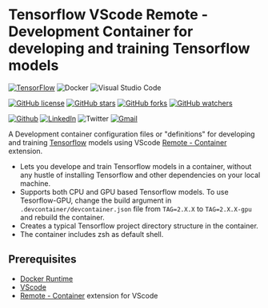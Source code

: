 # Tensorflow VScode Remote - Development Container for developing and training Tensorflow models

[![TensorFlow](https://img.shields.io/badge/TensorFlow-%23FF6F00.svg?style=for-the-badge&logo=TensorFlow&logoColor=white)](https://tensorflow.org)
![Docker](https://img.shields.io/badge/docker-%230db7ed.svg?style=for-the-badge&logo=docker&logoColor=white)
![Visual Studio Code](https://img.shields.io/badge/Visual%20Studio%20Code-0078d7.svg?style=for-the-badge&logo=visual-studio-code&logoColor=white)

[![GitHub license](https://img.shields.io/badge/License-MIT%20License-blue.svg)](LICENSE)
[![GitHub stars](https://img.shields.io/github/stars/Thehunk1206/Tensorflow-dev-container?style=social)](https://github.com/Thehunk1206/Tensorflow-dev-container/stargazers)
[![GitHub forks](https://img.shields.io/github/forks/Thehunk1206/Tensorflow-dev-container?style=social)](https://github.com/Thehunk1206/Tensorflow-dev-container/network/members)
[![GitHub watchers](https://img.shields.io/github/watchers/Thehunk1206/Tensorflow-dev-container?style=social)](https://github.com/Thehunk1206/Tensorflow-dev-container/watchers)

[![Github](https://img.shields.io/badge/Github-black?style=flat&logo=github)](https://github.com/Thehunk1206/)
[![LinkedIn](https://img.shields.io/badge/LinkedIn-blue?style=flat&logo=linkedin&labelColor=blue)](https://www.linkedin.com/in/tauhid-khan-24bb45177/)
![Twitter](https://img.shields.io/twitter/follow/KhanTauhid8?style=social)
[![Gmail](https://img.shields.io/badge/Gmail-mail2tauhidkhan@gmail.com-red?style=flat&logo=gmail)](mailto:mail2tauhidkhan@gmail.com)

A Development container configuration files or "definitions" for developing and training [Tensorflow](https://tensorflow.org) models using VScode [Remote - Container](https://aka.ms/vscode-remote/download/containers) extension.

* Lets you develope and train Tensorflow models in a container, without any hustle of installing Tensorflow and other dependencies on your local machine.
* Supports both CPU and GPU based Tensorflow models. To use Tesorflow-GPU, change the build argument in `.devcontainer/devcontainer.json` file from `TAG=2.X.X` to `TAG=2.X.X-gpu` and rebuild the container.
* Creates a typical Tensorflow project directory structure in the container.
* The container includes zsh as default shell.

## Prerequisites
+ [Docker Runtime](https://docs.docker.com/get-docker/)
+ [VScode](https://code.visualstudio.com/download)
+ [Remote - Container](https://aka.ms/vscode-remote/download/containers) extension for VScode



